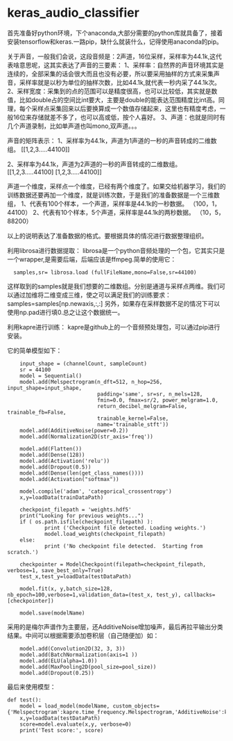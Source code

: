 # keras_audio_classifier
首先准备好python环境，下个anaconda,大部分需要的python库就具备了，接着安装tensorflow和keras.一路pip，缺什么就装什么，记得使用anaconda的pip。

关于声音，一般我们会说，这段音频是：2声道，16位采样，采样率为44.1k,这代表啥意思呢，这其实表达了声音的三要素：
1、采样率：自然界的声音环境其实是连续的，全部采集的话会很大而且也没有必要，所以要采用抽样的方式来采集声音，采样率就是以秒为单位的抽样次数，比如44.1k,就代表一秒内采了44.1k次。
2、采样宽度：采集到的点的范围可以是精度很高，也可以比较低，其实就是数值，比如double占的空间比int要大，主要是double的能表达范围精度比int高。同理，每个采样点采集回来以后要换算成一个数值存储起来，这里也有精度考虑，一般16位来存储就差不多了，也可以高或低，按个人喜好。
3、声道：也就是同时有几个声道录制，比如单声道也叫mono,双声道。。。

声音的矩阵表示：
1、采样率为44.1k，声道为1声道的一秒的声音转成的二维数组。
[[1,2,3.....44100]]

2、采样率为44.1k，声道为2声道的一秒的声音转成的二维数组。
[[1,2,3.....44100]
[1,2,3.....44100]]

声道一个维度，采样点一个维度，已经有两个维度了。如果交给机器学习，我们的训练数据还要再加一个维度，就是训练次数，于是我们的准备数据是一个三维数组，
1、代表有100个样本，一个声道，采样率是44.1k的一秒数据。
（100，1，44100）
2、代表有10个样本，5个声道，采样率是44.1k的两秒数据。
（10，5，88200）

以上的说明表达了准备数据的格式。要根据具体的情况进行数据整理组织。

利用librosa进行数据提取：
librosa是一个python音频处理的一个包，它其实只是一个wrapper,是需要后端，后端应该是ffmpeg.简单的使用它：


      samples,sr= librosa.load (fullFileName,mono=False,sr=44100)
这样取到的samples就是我们想要的二维数组。分别是通道与采样点两维。我们可以通过加维将二维变成三维，使之可以满足我们的训练要求：
samples=samples[np.newaxis,:,:]
另外，如果存在采样数据不足的情况下可以使用np.pad进行填0.总之让这个数据统一。


利用kapre进行训练：
kapre是github上的一个音频预处理包，可以通过pip进行安装。

它的简单模型如下：


		input_shape = (channelCount, sampleCount) 
        sr = 44100
        model = Sequential()
        model.add(Melspectrogram(n_dft=512, n_hop=256, input_shape=input_shape,
                                 padding='same', sr=sr, n_mels=128,
                                 fmin=0.0, fmax=sr/2, power_melgram=1.0,
                                 return_decibel_melgram=False, trainable_fb=False,
                                 trainable_kernel=False,
                                 name='trainable_stft'))
        model.add(AdditiveNoise(power=0.2))
        model.add(Normalization2D(str_axis='freq')) 
        
        model.add(Flatten())
        model.add(Dense(128))
        model.add(Activation('relu'))
        model.add(Dropout(0.5))
        model.add(Dense(len(get_class_names())))
        model.add(Activation("softmax"))        
        
        model.compile('adam', 'categorical_crossentropy') 
        x,y=loadData(trainDataPath)

        checkpoint_filepath = 'weights.hdf5'
        print("Looking for previous weights...")
        if ( os.path.isfile(checkpoint_filepath) ):
                print ('Checkpoint file detected. Loading weights.')
                model.load_weights(checkpoint_filepath)
        else:
                print ('No checkpoint file detected.  Starting from scratch.')

        checkpointer = ModelCheckpoint(filepath=checkpoint_filepath, verbose=1, save_best_only=True)        
        test_x,test_y=loadData(testDataPath)
        
        model.fit(x, y,batch_size=128, nb_epoch=100,verbose=1,validation_data=(test_x, test_y), callbacks=[checkpointer])
        
        model.save(modelName)

采用的是梅尔声谱作为主要层，还AdditiveNoise增加噪声，最后再拉平输出分类结果。中间可以根据需要添加卷积层（自己随便加）如：


        model.add(Convolution2D(32, 3, 3))
        model.add(BatchNormalization(axis=1 ))
        model.add(ELU(alpha=1.0))  
        model.add(MaxPooling2D(pool_size=pool_size))
        model.add(Dropout(0.25))    

最后来使用模型：


	def test():
        model = load_model(modelName, custom_objects={'Melspectrogram':kapre.time_frequency.Melspectrogram,'AdditiveNoise':kapre.augmentation.AdditiveNoise,'Normalization2D':kapre.utils.Normalization2D})        
        x,y=loadData(testDataPath)
        score=model.evaluate(x,y, verbose=0)
        print('Test score:', score)
